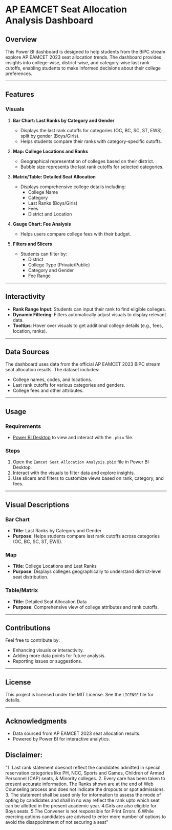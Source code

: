 # AP EAMCET Seat Allocation Analysis Dashboard

## Overview

This Power BI dashboard is designed to help students from the BiPC stream explore AP EAMCET 2023 seat allocation trends. The dashboard provides insights into college-wise, district-wise, and category-wise last rank cutoffs, enabling students to make informed decisions about their college preferences.

---

## Features

### Visuals
1. **Bar Chart: Last Ranks by Category and Gender**
   - Displays the last rank cutoffs for categories (OC, BC, SC, ST, EWS) split by gender (Boys/Girls).
   - Helps students compare their ranks with category-specific cutoffs.

2. **Map: College Locations and Ranks**
   - Geographical representation of colleges based on their district.
   - Bubble size represents the last rank cutoffs for selected categories.

3. **Matrix/Table: Detailed Seat Allocation**
   - Displays comprehensive college details including:
     - College Name
     - Category
     - Last Ranks (Boys/Girls)
     - Fees
     - District and Location

4. **Gauge Chart: Fee Analysis**
   - Helps users compare college fees with their budget.

5. **Filters and Slicers**
   - Students can filter by:
     - District
     - College Type (Private/Public)
     - Category and Gender
     - Fee Range

---

## Interactivity

- **Rank Range Input**: Students can input their rank to find eligible colleges.
- **Dynamic Filtering**: Filters automatically adjust visuals to display relevant data.
- **Tooltips**: Hover over visuals to get additional college details (e.g., fees, location, ranks).

---

## Data Sources

The dashboard uses data from the official AP EAMCET 2023 BiPC stream seat allocation results. The dataset includes:
- College names, codes, and locations.
- Last rank cutoffs for various categories and genders.
- College fees and other attributes.

---

## Usage

### Requirements
- [Power BI Desktop](https://powerbi.microsoft.com/) to view and interact with the `.pbix` file.

### Steps
1. Open the `Eamcet Seat Allocation Analysis.pbix` file in Power BI Desktop.
2. Interact with the visuals to filter data and explore insights.
3. Use slicers and filters to customize views based on rank, category, and fees.

---

## Visual Descriptions

### Bar Chart
- **Title**: Last Ranks by Category and Gender
- **Purpose**: Helps students compare last rank cutoffs across categories (OC, BC, SC, ST, EWS).

### Map
- **Title**: College Locations and Last Ranks
- **Purpose**: Displays colleges geographically to understand district-level seat distribution.

### Table/Matrix
- **Title**: Detailed Seat Allocation Data
- **Purpose**: Comprehensive view of college attributes and rank cutoffs.

---

## Contributions

Feel free to contribute by:
- Enhancing visuals or interactivity.
- Adding more data points for future analysis.
- Reporting issues or suggestions.

---

## License

This project is licensed under the MIT License. See the `LICENSE` file for details.

---

## Acknowledgments

- Data sourced from AP EAMCET 2023 seat allocation results.
- Powered by Power BI for interactive analytics.

## Disclaimer:																														
"1. Last rank statement doesnot reflect the candidates admitted in special reservation categories like PH, NCC, Sports and Games, Children of Armed Personnel (CAP) seats,  & Minority colleges.
2. Every care has been taken to present accurate information. The Ranks shown are at the end of Web Counseling process and does not indicate the dropouts or spot admissions.
3. The statement shall be used only for information to assess the mode of opting by candidates and shall in no way reflect the rank upto which seat can be allotted in the present academic year. 4.Girls are also eligible for Boys seats.
5.The Convener is not responsible for Print Errors.
6.While exercing options  candidates are advised to enter more number of options to avoid the disappointment of not securing a seat"																		